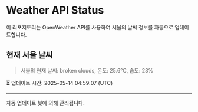 
# Weather API Status

이 리포지토리는 OpenWeather API를 사용하여 서울의 날씨 정보를 자동으로 업데이트합니다.

## 현재 서울 날씨
> 서울의 현재 날씨: broken clouds, 온도: 25.6°C, 습도: 23%

⏳ 업데이트 시간: 2025-05-14 04:59:07 (UTC)

---
자동 업데이트 봇에 의해 관리됩니다.
